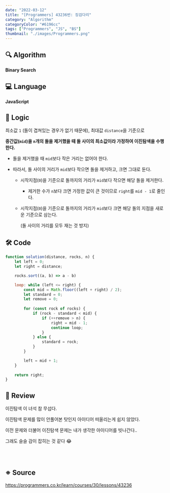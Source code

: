 ```yaml
---
date: "2022-03-12"
title: "[Programmers] 43236번: 징검다리"
category: "Algorithm"
categoryColor: "#6196cc"
tags: ["Programmers", "JS", "BS"]
thumbnail: "./images/Programmers.png"
---
```


## 🔍 Algorithm

**Binary Search**

## 💻 Language

**JavaScript**

## 📍 Logic

최소값 `1` (돌이 겹쳐있는 경우가 없기 때문에), 최대값 `distance`을 기준으로

**중간값(`mid`)을 `n`개의 돌을 제거했을 때 돌 사이의 최소값이라 가정하여 이진탐색을 수행한다.**

- 돌을 제거했을 때 `mid`보다 작은 거리는 없어야 한다.

- 따라서, 돌 사이의 거리가 `mid`보다 작으면 돌을 제거하고, 크면 그대로 둔다.

  - 시작지점(`0`)을 기준으로 돌까지의 거리가 `mid`보다 작으면 해당 돌을 제거한다.

    - 제거한 수가 `n`보다 크면 가정한 값이 큰 것이므로 `right`를 `mid - 1`로 줄인다.

  - 시작지점(`0`)을 기준으로 돌까지의 거리가 `mid`보다 크면 해당 돌의 지점을 새로운 기준으로 삼는다.

    (돌 사이의 거리를 모두 재는 것 방지)

## 🛠 Code

```js
function solution(distance, rocks, n) {
    let left = 0;
    let right = distance;

    rocks.sort((a, b) => a - b)

    loop: while (left <= right) {
        const mid = Math.floor((left + right) / 2);
        let standard = 0;
        let remove = 0;
        
        for (const rock of rocks) {
            if (rock - standard < mid) {
                if (++remove > n) {
                    right = mid - 1;
                    continue loop;
                }
            } else {
                standard = rock;
            }
        }

        left = mid + 1;
    }
    
    return right;
}
```

## 📝 Review

이진탐색 이 녀석 참 무섭다.

이진탐색 문제를 많이 안풀어본 탓인지 아이디어 떠올리는게 쉽지 않았다.

이전 문제와 더불어 이진탐색 문제는 내가 생각한 아이디어를 빗나간다..

그래도 슬슬 감이 잡히는 것 같다 😂

<br />
<br />

## ※ Source

https://programmers.co.kr/learn/courses/30/lessons/43236
